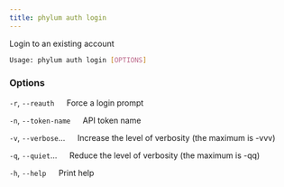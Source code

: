 ```yaml
---
title: phylum auth login
---
```


Login to an existing account

```sh
Usage: phylum auth login [OPTIONS]
```

### Options

`-r`, `--reauth`
&emsp; Force a login prompt

`-n`, `--token-name`
&emsp; API token name

`-v`, `--verbose`...
&emsp; Increase the level of verbosity (the maximum is -vvv)

`-q`, `--quiet`...
&emsp; Reduce the level of verbosity (the maximum is -qq)

`-h`, `--help`
&emsp; Print help
